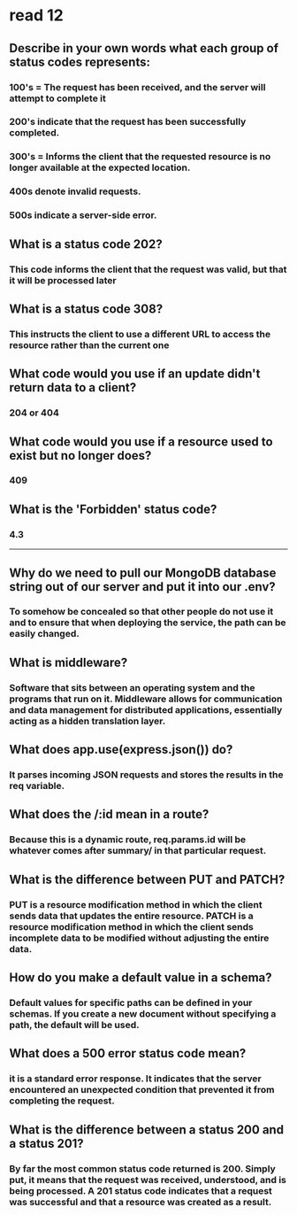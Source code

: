 # read 12

## Describe in your own words what each group of status codes represents:

### 100's = The request has been received, and the server will attempt to complete it

### 200's indicate that the request has been successfully completed.

### 300's = Informs the client that the requested resource is no longer available at the expected location.

### 400s denote invalid requests.

### 500s indicate a server-side error.

## What is a status code 202?

### This code informs the client that the request was valid, but that it will be processed later

## What is a status code 308?

### This instructs the client to use a different URL to access the resource rather than the current one

## What code would you use if an update didn't return data to a client?

### 204 or 404

## What code would you use if a resource used to exist but no longer does?

### 409

## What is the 'Forbidden' status code?

### 4.3

----------

## Why do we need to pull our MongoDB database string out of our server and put it into our .env?

### To somehow be concealed so that other people do not use it and to ensure that when deploying the service, the path can be easily changed.

## What is middleware?

### Software that sits between an operating system and the programs that run on it. Middleware allows for communication and data management for distributed applications, essentially acting as a hidden translation layer.

## What does app.use(express.json()) do?

### It parses incoming JSON requests and stores the results in the req variable.

## What does the /:id mean in a route?

### Because this is a dynamic route, req.params.id will be whatever comes after summary/ in that particular request.

## What is the difference between PUT and PATCH?

### PUT is a resource modification method in which the client sends data that updates the entire resource. PATCH is a resource modification method in which the client sends incomplete data to be modified without adjusting the entire data.

## How do you make a default value in a schema?

### Default values for specific paths can be defined in your schemas. If you create a new document without specifying a path, the default will be used.

## What does a 500 error status code mean?

### it is a standard error response. It indicates that the server encountered an unexpected condition that prevented it from completing the request.

## What is the difference between a status 200 and a status 201?

### By far the most common status code returned is 200. Simply put, it means that the request was received, understood, and is being processed. A 201 status code indicates that a request was successful and that a resource was created as a result.